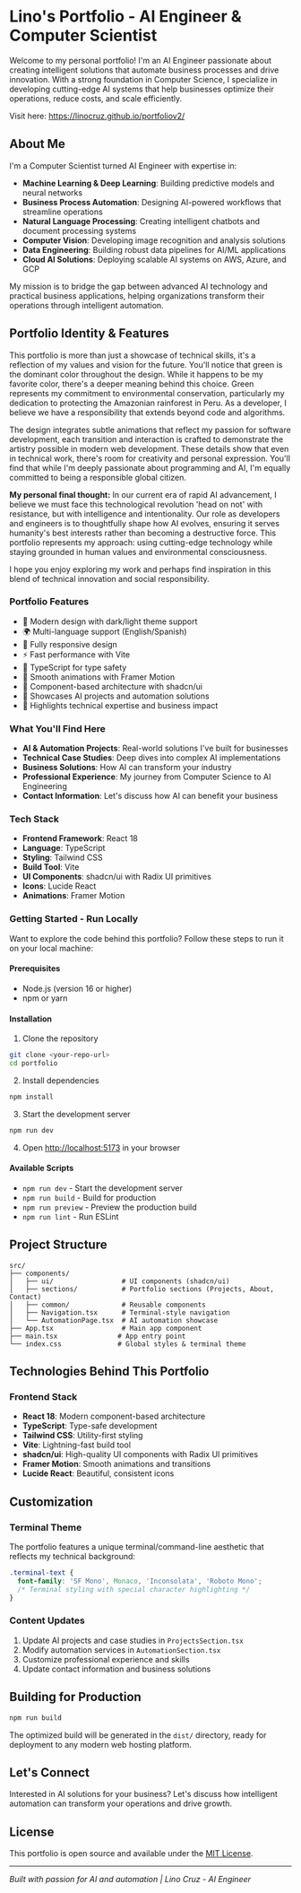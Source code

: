 # Lino's Portfolio - AI Engineer & Computer Scientist

Welcome to my personal portfolio! I'm an AI Engineer passionate about creating intelligent solutions that automate business processes and drive innovation. With a strong foundation in Computer Science, I specialize in developing cutting-edge AI systems that help businesses optimize their operations, reduce costs, and scale efficiently.

Visit here: https://linocruz.github.io/portfoliov2/

## About Me

I'm a Computer Scientist turned AI Engineer with expertise in:
- **Machine Learning & Deep Learning**: Building predictive models and neural networks
- **Business Process Automation**: Designing AI-powered workflows that streamline operations
- **Natural Language Processing**: Creating intelligent chatbots and document processing systems
- **Computer Vision**: Developing image recognition and analysis solutions
- **Data Engineering**: Building robust data pipelines for AI/ML applications
- **Cloud AI Solutions**: Deploying scalable AI systems on AWS, Azure, and GCP

My mission is to bridge the gap between advanced AI technology and practical business applications, helping organizations transform their operations through intelligent automation.

## Portfolio Identity & Features

This portfolio is more than just a showcase of technical skills, it's a reflection of my values and vision for the future. You'll notice that green is the dominant color throughout the design. While it happens to be my favorite color, there's a deeper meaning behind this choice. Green represents my commitment to environmental conservation, particularly my dedication to protecting the Amazonian rainforest in Peru. As a developer, I believe we have a responsibility that extends beyond code and algorithms.

The design integrates subtle animations that reflect my passion for software development, each transition and interaction is crafted to demonstrate the artistry possible in modern web development. These details show that even in technical work, there's room for creativity and personal expression. You'll find that while I'm deeply passionate about programming and AI, I'm equally committed to being a responsible global citizen.

**My personal final thought:**
In our current era of rapid AI advancement, I believe we must face this technological revolution 'head on not' with resistance, but with intelligence and intentionality. Our role as developers and engineers is to thoughtfully shape how AI evolves, ensuring it serves humanity's best interests rather than becoming a destructive force. This portfolio represents my approach: using cutting-edge technology while staying grounded in human values and environmental consciousness.

I hope you enjoy exploring my work and perhaps find inspiration in this blend of technical innovation and social responsibility.


### Portfolio Features

- 🎨 Modern design with dark/light theme support
- 🌍 Multi-language support (English/Spanish)
- 📱 Fully responsive design
- ⚡ Fast performance with Vite
- 🎯 TypeScript for type safety
- 🎪 Smooth animations with Framer Motion
- 🧩 Component-based architecture with shadcn/ui
- 💼 Showcases AI projects and automation solutions
- 🤖 Highlights technical expertise and business impact

### What You'll Find Here

- **AI & Automation Projects**: Real-world solutions I've built for businesses
- **Technical Case Studies**: Deep dives into complex AI implementations
- **Business Solutions**: How AI can transform your industry
- **Professional Experience**: My journey from Computer Science to AI Engineering
- **Contact Information**: Let's discuss how AI can benefit your business

### Tech Stack

- **Frontend Framework**: React 18
- **Language**: TypeScript
- **Styling**: Tailwind CSS
- **Build Tool**: Vite
- **UI Components**: shadcn/ui with Radix UI primitives
- **Icons**: Lucide React
- **Animations**: Framer Motion

### Getting Started - Run Locally

Want to explore the code behind this portfolio? Follow these steps to run it on your local machine:

#### Prerequisites

- Node.js (version 16 or higher)
- npm or yarn

#### Installation

1. Clone the repository
```bash
git clone <your-repo-url>
cd portfolio
```

2. Install dependencies
```bash
npm install
```

3. Start the development server
```bash
npm run dev
```

4. Open [http://localhost:5173](http://localhost:5173) in your browser

#### Available Scripts

- `npm run dev` - Start the development server
- `npm run build` - Build for production
- `npm run preview` - Preview the production build
- `npm run lint` - Run ESLint

## Project Structure

```
src/
├── components/
│   ├── ui/                 # UI components (shadcn/ui)
│   ├── sections/           # Portfolio sections (Projects, About, Contact)
│   ├── common/             # Reusable components
│   ├── Navigation.tsx      # Terminal-style navigation
│   └── AutomationPage.tsx  # AI automation showcase
├── App.tsx                 # Main app component
├── main.tsx               # App entry point
└── index.css              # Global styles & terminal theme
```

## Technologies Behind This Portfolio

### Frontend Stack
- **React 18**: Modern component-based architecture
- **TypeScript**: Type-safe development
- **Tailwind CSS**: Utility-first styling
- **Vite**: Lightning-fast build tool
- **shadcn/ui**: High-quality UI components with Radix UI primitives
- **Framer Motion**: Smooth animations and transitions
- **Lucide React**: Beautiful, consistent icons

## Customization

### Terminal Theme
The portfolio features a unique terminal/command-line aesthetic that reflects my technical background:

```css
.terminal-text {
  font-family: 'SF Mono', Monaco, 'Inconsolata', 'Roboto Mono';
  /* Terminal styling with special character highlighting */
}
```

### Content Updates
1. Update AI projects and case studies in `ProjectsSection.tsx`
2. Modify automation services in `AutomationSection.tsx`
3. Customize professional experience and skills
4. Update contact information and business solutions

## Building for Production

```bash
npm run build
```

The optimized build will be generated in the `dist/` directory, ready for deployment to any modern web hosting platform.

## Let's Connect

Interested in AI solutions for your business? Let's discuss how intelligent automation can transform your operations and drive growth.

## License

This portfolio is open source and available under the [MIT License](LICENSE).

---

*Built with passion for AI and automation | Lino Cruz - AI Engineer*
